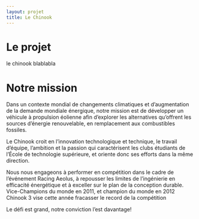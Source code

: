 ```yaml
---
layout: projet
title: Le Chinook
---
```


Le projet
=========

le chinook blablabla

Notre mission
=============

Dans un contexte mondial de changements climatiques et d’augmentation de 
la demande mondiale énergique, notre mission est de développer un véhicule 
à propulsion éolienne afin d’explorer les alternatives qu’offrent les sources 
d’énergie renouvelable, en remplacement aux combustibles fossiles.

Le Chinook croit en l’innovation technologique et technique, le travail d’équipe,
l’ambition et la passion qui caractérisent les clubs étudiants de l’École de
technologie supérieure, et oriente donc ses efforts dans la même direction.

Nous nous engageons à performer en compétition dans le cadre de l’événement 
Racing Aeolus, à repousser les limites de l’ingénierie en efficacité 
énergétique et à exceller sur le plan de la conception durable. 
Vice-Champions du monde en 2011, et champion du monde en 2012 Chinook 3 
vise cette année fracasser le record de la compétition


Le défi est grand, notre conviction l’est davantage!
